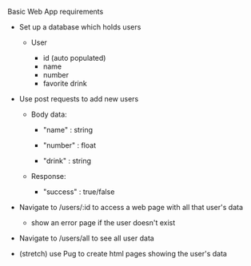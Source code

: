 Basic Web App requirements

- Set up a database which holds users

    - User

        - id (auto populated)
        - name
        - number
        - favorite drink

-  Use post requests to add new users

    - Body data:
        - "name" : string
        
        - "number" : float

        - "drink" : string
    
    - Response:
        - "success" : true/false

- Navigate to /users/:id to access a web page with all that user's data 

    - show an error page if the user doesn't exist

- Navigate to /users/all to see all user data

- (stretch) use Pug to create html pages showing the user's data